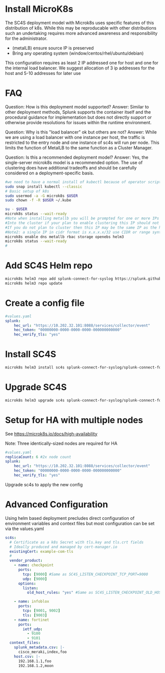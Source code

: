 
# Install MicroK8s

The SC4S deployment model with Microk8s uses specific features of this distribution of k8s. 
While this may be reproducable with other distributions such an undertaking requires more advanced
awareness and responsibility for the administrator.

* (metalLB) ensure source IP is preserved
* Bring any operating system (window/centos/rhel/ubuntu/debian)

This configuration requires as least 2 IP addressed one for host and one for the internal load balancer. 
We suggest allocation of 3 ip addresses for the host and 5-10 addresses for later use

# FAQ

Question: How is this deployment model supported?
Answer: Similar to other deployment methods, Splunk supports the container itself and the procedural guidance for implementation but does not directly support
or otherwise provide resolutions for issues within the runtime environment. 

Question: Why is this "load balancer" ok but others are not?
Answer: While we are using a load balancer with one instance per host, the traffic is restricted
to the entry node and one instance of sc4s will run per node. This limits the function of MetalLB to 
the same function as a Cluster Manager.

Question: Is this a recommended deployment model?
Answer: Yes, the single-server microk8s model is a recommended option. The use of clustering does have additional tradeoffs and should be carefully considered
on a deployment-specific basis.

```bash
#we need to have a normal install of kubectl because of operator scripts
sudo snap install kubectl --classic 
# Basic setup of k8s
sudo usermod -a -G microk8s $USER
sudo chown -f -R $USER ~/.kube

su - $USER
microk8s status --wait-ready
#Note when installing metallb you will be prompted for one or more IPs to used as entry points
#Into the cluster if your plan to enable clustering this IP should not be assigned to the host (floats)
#If you do not plan to cluster then this IP may be the same IP as the host
#Note2: a single IP in cidr format is x.x.x.x/32 use CIDR or range syntax
microk8s enable dns metallb rbac storage openebs helm3
microk8s status --wait-ready
#
```
# Add SC4S Helm repo

```bash
microk8s helm3 repo add splunk-connect-for-syslog https://splunk.github.io/splunk-connect-for-syslog
microk8s helm3 repo update
```

# Create a config file

```yaml
#values.yaml
splunk:
    hec_url: "https://10.202.32.101:8088/services/collector/event"
    hec_token: "00000000-0000-0000-0000-000000000000"
    hec_verify_tls: "yes"
```

# Install SC4S 

```bash
microk8s helm3 install sc4s splunk-connect-for-syslog/splunk-connect-for-syslog -f values.yaml
```

# Upgrade SC4S 

```bash
microk8s helm3 upgrade sc4s splunk-connect-for-syslog/splunk-connect-for-syslog -f values.yaml
```

# Setup for HA with multiple nodes

See https://microk8s.io/docs/high-availability

Note: Three identically-sized nodes are required for HA

```yaml
#values.yaml
replicaCount: 6 #2x node count
splunk:
    hec_url: "https://10.202.32.101:8088/services/collector/event"
    hec_token: "00000000-0000-0000-0000-000000000000"
    hec_verify_tls: "yes"
```

Upgrade sc4s to apply the new config

# Advanced Configuration

Using helm based deployment precludes direct configuration of environment variables and 
context files but most configuration can be set via the values.yaml

```yaml
sc4s: 
  # Certificate as a k8s Secret with tls.key and tls.crt fields
  # Ideally produced and managed by cert-manager.io
  existingCert: example-com-tls
  #
  vendor_product:
    - name: checkpoint
      ports:
        tcp: [9000] #Same as SC4S_LISTEN_CHECKPOINT_TCP_PORT=9000
        udp: [9000]
      options:
        listen:
          old_host_rules: "yes" #Same as SC4S_LISTEN_CHECKPOINT_OLD_HOST_RULES=yes

    - name: infoblox
      ports:
        tcp: [9001, 9002]
        tls: [9003]
    - name: fortinet
      ports:
        ietf_udp:
          - 9100
          - 9101
  context_files:
    splunk_metadata.csv: |-
      cisco_meraki,index,foo
    host.csv: |-
      192.168.1.1,foo
      192.168.1.2,moon
```
